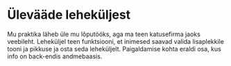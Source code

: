 # Ülevääde leheküljest

Mu praktika läheb üle mu lõputööks, aga ma teen katusefirma jaoks veebileht. Leheküljel teen funktsiooni, et inimesed saavad valida lisaplekkile tooni ja pikkuse ja osta seda leheküljelt. Paigaldamise kohta eraldi osa, kus info on back-endis andmebaasis.
